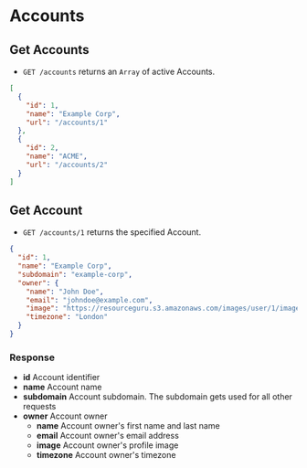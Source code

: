 # Accounts

## Get Accounts

* `GET /accounts` returns an `Array` of active Accounts.

```json
[
  {
    "id": 1,
    "name": "Example Corp",
    "url": "/accounts/1"
  },
  {
    "id": 2,
    "name": "ACME",
    "url": "/accounts/2"
  }
]
```

## Get Account

* `GET /accounts/1` returns the specified Account.

```json
{
  "id": 1,
  "name": "Example Corp",
  "subdomain": "example-corp",
  "owner": {
    "name": "John Doe",
    "email": "johndoe@example.com",
    "image": "https://resourceguru.s3.amazonaws.com/images/user/1/image/card_69cb-7f96ae8b2e17.png",
    "timezone": "London"
  }
}
```

### Response

* **id** Account identifier
* **name** Account name
* **subdomain** Account subdomain. The subdomain gets used for all other requests
* **owner** Account owner
  * **name** Account owner's first name and last name
  * **email** Account owner's email address
  * **image** Account owner's profile image
  * **timezone** Account owner's timezone
